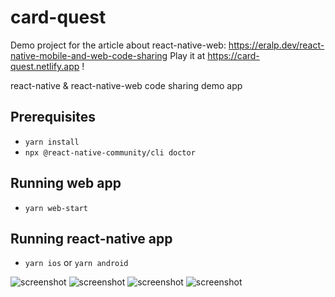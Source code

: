 # card-quest

Demo project for the article about react-native-web: https://eralp.dev/react-native-mobile-and-web-code-sharing
Play it at https://card-quest.netlify.app !

react-native & react-native-web code sharing demo app

## Prerequisites
- `yarn install`
- `npx @react-native-community/cli doctor`

## Running web app
- `yarn web-start`

## Running react-native app
- `yarn ios` or `yarn android`

![screenshot](article/game.png)
![screenshot](article/home.png)
![screenshot](article/cards.png)
![screenshot](article/battle-log.png)

